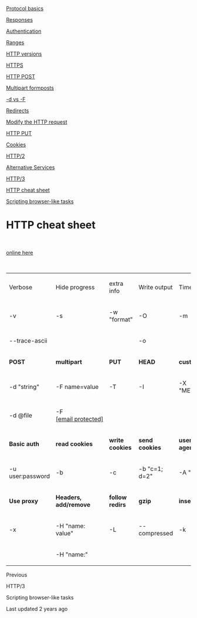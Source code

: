 <a href="basics.html" class="navButton-94f2579c--pageItemWithChildrenNested-2c5d8183--navButtonClickable-161b88ca">

<span class="text-4505230f--UIH300-2063425d--textContentFamily-49a318e1--navButtonLabel-14a4968f">Protocol basics</span>

</a>

<a href="response.html" class="navButton-94f2579c--pageItemWithChildrenNested-2c5d8183--navButtonClickable-161b88ca">

<span class="text-4505230f--UIH300-2063425d--textContentFamily-49a318e1--navButtonLabel-14a4968f">Responses</span>

</a>

<a href="auth.html" class="navButton-94f2579c--pageItemWithChildrenNested-2c5d8183--navButtonClickable-161b88ca">

<span class="text-4505230f--UIH300-2063425d--textContentFamily-49a318e1--navButtonLabel-14a4968f">Authentication</span>

</a>

<a href="ranges.html" class="navButton-94f2579c--pageItemWithChildrenNested-2c5d8183--navButtonClickable-161b88ca">

<span class="text-4505230f--UIH300-2063425d--textContentFamily-49a318e1--navButtonLabel-14a4968f">Ranges</span>

</a>

<a href="versions.html" class="navButton-94f2579c--pageItemWithChildrenNested-2c5d8183--navButtonClickable-161b88ca">

<span class="text-4505230f--UIH300-2063425d--textContentFamily-49a318e1--navButtonLabel-14a4968f">HTTP versions</span>

</a>

<a href="https.html" class="navButton-94f2579c--pageItemWithChildrenNested-2c5d8183--navButtonClickable-161b88ca">

<span class="text-4505230f--UIH300-2063425d--textContentFamily-49a318e1--navButtonLabel-14a4968f">HTTPS</span>

</a>

<a href="post.html" class="navButton-94f2579c--pageItemWithChildrenNested-2c5d8183--navButtonClickable-161b88ca">

<span class="text-4505230f--UIH300-2063425d--textContentFamily-49a318e1--navButtonLabel-14a4968f">HTTP POST</span>

</a>

<a href="multipart.html" class="navButton-94f2579c--pageItemWithChildrenNested-2c5d8183--navButtonClickable-161b88ca">

<span class="text-4505230f--UIH300-2063425d--textContentFamily-49a318e1--navButtonLabel-14a4968f">Multipart formposts</span>

</a>

<a href="postvspost.html" class="navButton-94f2579c--pageItemWithChildrenNested-2c5d8183--navButtonClickable-161b88ca">

<span class="text-4505230f--UIH300-2063425d--textContentFamily-49a318e1--navButtonLabel-14a4968f">-d vs -F</span>

</a>

<a href="redirects.html" class="navButton-94f2579c--pageItemWithChildrenNested-2c5d8183--navButtonClickable-161b88ca">

<span class="text-4505230f--UIH300-2063425d--textContentFamily-49a318e1--navButtonLabel-14a4968f">Redirects</span>

</a>

<a href="requests.html" class="navButton-94f2579c--pageItemWithChildrenNested-2c5d8183--navButtonClickable-161b88ca">

<span class="text-4505230f--UIH300-2063425d--textContentFamily-49a318e1--navButtonLabel-14a4968f">Modify the HTTP request</span>

</a>

<a href="put.html" class="navButton-94f2579c--pageItemWithChildrenNested-2c5d8183--navButtonClickable-161b88ca">

<span class="text-4505230f--UIH300-2063425d--textContentFamily-49a318e1--navButtonLabel-14a4968f">HTTP PUT</span>

</a>

<a href="cookies.html" class="navButton-94f2579c--pageItemWithChildrenNested-2c5d8183--navButtonClickable-161b88ca">

<span class="text-4505230f--UIH300-2063425d--textContentFamily-49a318e1--navButtonLabel-14a4968f">Cookies</span>

</a>

<a href="http2.html" class="navButton-94f2579c--pageItemWithChildrenNested-2c5d8183--navButtonClickable-161b88ca">

<span class="text-4505230f--UIH300-2063425d--textContentFamily-49a318e1--navButtonLabel-14a4968f">HTTP/2</span>

</a>

<a href="altsvc.html" class="navButton-94f2579c--pageItemWithChildrenNested-2c5d8183--navButtonClickable-161b88ca">

<span class="text-4505230f--UIH300-2063425d--textContentFamily-49a318e1--navButtonLabel-14a4968f">Alternative Services</span>

</a>

<a href="http3.html" class="navButton-94f2579c--pageItemWithChildrenNested-2c5d8183--navButtonClickable-161b88ca">

<span class="text-4505230f--UIH300-2063425d--textContentFamily-49a318e1--navButtonLabel-14a4968f">HTTP/3</span>

</a>

<a href="cheatsheet.html" class="navButton-94f2579c--pageItemWithChildrenNested-2c5d8183--navButtonClickable-161b88ca--navButtonOpened-6a88552e">

<span class="text-4505230f--UIH300-2063425d--textContentFamily-49a318e1--navButtonLabel-14a4968f">HTTP cheat sheet</span>

</a>

<a href="browserlike.html" class="navButton-94f2579c--pageItemWithChildrenNested-2c5d8183--navButtonClickable-161b88ca">

<span class="text-4505230f--UIH300-2063425d--textContentFamily-49a318e1--navButtonLabel-14a4968f">Scripting browser-like tasks</span>

</a>

<a href="../bookindex.html" class="navButton-94f2579c--navButtonClickable-161b88ca">

<span class="text-4505230f--UIH300-2063425d--textContentFamily-49a318e1--navButtonLabel-14a4968f">

</a>

# <span class="text-4505230f--DisplayH900-bfb998fa--textContentFamily-49a318e1">HTTP cheat sheet</span>

<span class="text-4505230f--UIH300-2063425d--textUIFamily-5ebd8e40--text-8ee2c8b2">

</span>

<span class="text-4505230f--TextH400-3033861f--textContentFamily-49a318e1">

<span data-key="119e60be77cb4960ac4eac311dff2315">

<span data-offset-key="119e60be77cb4960ac4eac311dff2315:0">

<span data-slate-zero-width="z">​</span>

</span>

</span>

<a href="https://curl.github.io/curl-cheat-sheet/http-sheet.html" class="link-a079aa82--primary-53a25e66--link-faf6c434">

<span data-key="f8f5728cf2204527ab44ee211f3e1c85">

<span data-offset-key="f8f5728cf2204527ab44ee211f3e1c85:0">online here</span>

</span>

</a>

<span data-key="089d9f671458499b8930a89fbc1f65ba">

<span data-offset-key="089d9f671458499b8930a89fbc1f65ba:0">

<span data-slate-zero-width="z">​</span>

</span>

</span>

</span>

<table>

<colgroup>

<col style="width: 20%" />

<col style="width: 20%" />

<col style="width: 20%" />

<col style="width: 20%" />

<col style="width: 20%" />

</colgroup>

<tbody>

<tr class="odd">

<td style="text-align: left;">

<p>

<span class="text-4505230f--UIH400-4e41e82a--textContentFamily-49a318e1">

<span data-key="1986c6527c9248c982db2b5d8f43332f">

<span data-offset-key="1986c6527c9248c982db2b5d8f43332f:0">Verbose</span>

</span>

</span>

</p>

</td>

<td style="text-align: left;">

<p>

<span class="text-4505230f--UIH400-4e41e82a--textContentFamily-49a318e1">

<span data-key="904bf7f1b56a4813a3b14435fb797095">

<span data-offset-key="904bf7f1b56a4813a3b14435fb797095:0">Hide progress</span>

</span>

</span>

</p>

</td>

<td style="text-align: left;">

<p>

<span class="text-4505230f--UIH400-4e41e82a--textContentFamily-49a318e1">

<span data-key="9a5baa2defbe4ae4b9314df4da87bba5">

<span data-offset-key="9a5baa2defbe4ae4b9314df4da87bba5:0">extra info</span>

</span>

</span>

</p>

</td>

<td style="text-align: left;">

<p>

<span class="text-4505230f--UIH400-4e41e82a--textContentFamily-49a318e1">

<span data-key="c33bc45b2fd84eb39431337c0c46c3eb">

<span data-offset-key="c33bc45b2fd84eb39431337c0c46c3eb:0">Write output</span>

</span>

</span>

</p>

</td>

<td style="text-align: left;">

<p>

<span class="text-4505230f--UIH400-4e41e82a--textContentFamily-49a318e1">

<span data-key="5bc420cbd33e4732a88baa30c49525b5">

<span data-offset-key="5bc420cbd33e4732a88baa30c49525b5:0">Timeout</span>

</span>

</span>

</p>

</td>

</tr>

<tr class="even">

<td style="text-align: left;">

<p>

<span class="text-4505230f--TextH400-3033861f--textContentFamily-49a318e1">

<span data-key="cd33f661c45d4e96b0c5e9113f33bd3f">

<span data-offset-key="cd33f661c45d4e96b0c5e9113f33bd3f:0">-v</span>

</span>

</span>

</p>

</td>

<td style="text-align: left;">

<p>

<span class="text-4505230f--TextH400-3033861f--textContentFamily-49a318e1">

<span data-key="20fee1e6bad64816afbe20002c5bb173">

<span data-offset-key="20fee1e6bad64816afbe20002c5bb173:0">-s</span>

</span>

</span>

</p>

</td>

<td style="text-align: left;">

<p>

<span class="text-4505230f--TextH400-3033861f--textContentFamily-49a318e1">

<span data-key="7b61c8a2615b45b0a562d3a6ed8579c0">

<span data-offset-key="7b61c8a2615b45b0a562d3a6ed8579c0:0">-w "format"</span>

</span>

</span>

</p>

</td>

<td style="text-align: left;">

<p>

<span class="text-4505230f--TextH400-3033861f--textContentFamily-49a318e1">

<span data-key="6f8a6ee1453c405a8d8a80f39e6b3a98">

<span data-offset-key="6f8a6ee1453c405a8d8a80f39e6b3a98:0">-O</span>

</span>

</span>

</p>

</td>

<td style="text-align: left;">

<p>

<span class="text-4505230f--TextH400-3033861f--textContentFamily-49a318e1">

<span data-key="1adbc8f86e474c7c8610f2ac7a8e711f">

<span data-offset-key="1adbc8f86e474c7c8610f2ac7a8e711f:0">-m </span>

</span>

</span>

</p>

</td>

</tr>

<tr class="odd">

<td style="text-align: left;">

<p>

<span class="text-4505230f--TextH400-3033861f--textContentFamily-49a318e1">

<span data-key="d21a2596fb9d4935b955816b1d19b0c4">

<span data-offset-key="d21a2596fb9d4935b955816b1d19b0c4:0">--trace-ascii </span>

</span>

</span>

</p>

</td>

<td style="text-align: left;">

<p>

<span class="text-4505230f--TextH400-3033861f--textContentFamily-49a318e1">

<span data-key="f1d4dc551f9f4e63b0b528864417b89f">

<span data-offset-key="f1d4dc551f9f4e63b0b528864417b89f:0">

<span data-slate-zero-width="n">​</span>

</span>

</span>

</span>

</p>

</td>

<td style="text-align: left;">

<p>

<span class="text-4505230f--TextH400-3033861f--textContentFamily-49a318e1">

<span data-key="be83ffd17e394a109651ed2bce6f680f">

<span data-offset-key="be83ffd17e394a109651ed2bce6f680f:0">

<span data-slate-zero-width="n">​</span>

</span>

</span>

</span>

</p>

</td>

<td style="text-align: left;">

<p>

<span class="text-4505230f--TextH400-3033861f--textContentFamily-49a318e1">

<span data-key="caef10678d07401e8c80ccc607e584d2">

<span data-offset-key="caef10678d07401e8c80ccc607e584d2:0">-o </span>

</span>

</span>

</p>

</td>

<td style="text-align: left;">

<p>

<span class="text-4505230f--TextH400-3033861f--textContentFamily-49a318e1">

<span data-key="67ac5ebbcf0b463b98dac2eb1453cac8">

<span data-offset-key="67ac5ebbcf0b463b98dac2eb1453cac8:0">

<span data-slate-zero-width="n">​</span>

</span>

</span>

</span>

</p>

</td>

</tr>

<tr class="even">

<td style="text-align: left;">

<p>

<span class="text-4505230f--TextH400-3033861f--textContentFamily-49a318e1">

<span data-key="13accf59791f45bf9948c705ff37c181">

<span data-offset-key="13accf59791f45bf9948c705ff37c181:0">

<strong>POST</strong>

</span>

</span>

</span>

</p>

</td>

<td style="text-align: left;">

<p>

<span class="text-4505230f--TextH400-3033861f--textContentFamily-49a318e1">

<span data-key="cb272a7a5a5c453fba28ff16ecb783dc">

<span data-offset-key="cb272a7a5a5c453fba28ff16ecb783dc:0">

<strong>multipart</strong>

</span>

</span>

</span>

</p>

</td>

<td style="text-align: left;">

<p>

<span class="text-4505230f--TextH400-3033861f--textContentFamily-49a318e1">

<span data-key="f49472eeb5f741eb8539c2933ecf8131">

<span data-offset-key="f49472eeb5f741eb8539c2933ecf8131:0">

<strong>PUT</strong>

</span>

</span>

</span>

</p>

</td>

<td style="text-align: left;">

<p>

<span class="text-4505230f--TextH400-3033861f--textContentFamily-49a318e1">

<span data-key="733778756ee74889af1d7c8903241663">

<span data-offset-key="733778756ee74889af1d7c8903241663:0">

<strong>HEAD</strong>

</span>

</span>

</span>

</p>

</td>

<td style="text-align: left;">

<p>

<span class="text-4505230f--TextH400-3033861f--textContentFamily-49a318e1">

<span data-key="6748f5d093cb404e8cf19c47eb6205ae">

<span data-offset-key="6748f5d093cb404e8cf19c47eb6205ae:0">

<strong>custom</strong>

</span>

</span>

</span>

</p>

</td>

</tr>

<tr class="odd">

<td style="text-align: left;">

<p>

<span class="text-4505230f--TextH400-3033861f--textContentFamily-49a318e1">

<span data-key="fb9f51c2b07f4b5dac73f64157524788">

<span data-offset-key="fb9f51c2b07f4b5dac73f64157524788:0">-d "string"</span>

</span>

</span>

</p>

</td>

<td style="text-align: left;">

<p>

<span class="text-4505230f--TextH400-3033861f--textContentFamily-49a318e1">

<span data-key="5c57da296991454da8acf5197d62508b">

<span data-offset-key="5c57da296991454da8acf5197d62508b:0">-F name=value</span>

</span>

</span>

</p>

</td>

<td style="text-align: left;">

<p>

<span class="text-4505230f--TextH400-3033861f--textContentFamily-49a318e1">

<span data-key="f681341d58984bf69d05589fd659e137">

<span data-offset-key="f681341d58984bf69d05589fd659e137:0">-T </span>

</span>

</span>

</p>

</td>

<td style="text-align: left;">

<p>

<span class="text-4505230f--TextH400-3033861f--textContentFamily-49a318e1">

<span data-key="f6d10c63f61f45278f8e9112ef6b53eb">

<span data-offset-key="f6d10c63f61f45278f8e9112ef6b53eb:0">-I</span>

</span>

</span>

</p>

</td>

<td style="text-align: left;">

<p>

<span class="text-4505230f--TextH400-3033861f--textContentFamily-49a318e1">

<span data-key="288b3e77a61e4aa19482b50a1b167fd9">

<span data-offset-key="288b3e77a61e4aa19482b50a1b167fd9:0">-X "METHOD"</span>

</span>

</span>

</p>

</td>

</tr>

<tr class="even">

<td style="text-align: left;">

<p>

<span class="text-4505230f--TextH400-3033861f--textContentFamily-49a318e1">

<span data-key="1b3a82964c154b56b9b7f5a53feaad60">

<span data-offset-key="1b3a82964c154b56b9b7f5a53feaad60:0">-d @file</span>

</span>

</span>

</p>

</td>

<td style="text-align: left;">

<p>

<span class="text-4505230f--TextH400-3033861f--textContentFamily-49a318e1">

<span data-key="1163f216524448d8b409e95bd115a8e2">

<span data-offset-key="1163f216524448d8b409e95bd115a8e2:0">-F <a href="../cdn-cgi/l/email-protection.html" class="__cf_email__">[email protected]</a>

</span>

</span>

</span>

</p>

</td>

<td style="text-align: left;">

<p>

<span class="text-4505230f--TextH400-3033861f--textContentFamily-49a318e1">

<span data-key="eb76f6116f7e493081a1b803d83e0d6c">

<span data-offset-key="eb76f6116f7e493081a1b803d83e0d6c:0">

<span data-slate-zero-width="n">​</span>

</span>

</span>

</span>

</p>

</td>

<td style="text-align: left;">

<p>

<span class="text-4505230f--TextH400-3033861f--textContentFamily-49a318e1">

<span data-key="0e5088e4862b4d4ab6c8baea26f714d9">

<span data-offset-key="0e5088e4862b4d4ab6c8baea26f714d9:0">

<span data-slate-zero-width="n">​</span>

</span>

</span>

</span>

</p>

</td>

<td style="text-align: left;">

<p>

<span class="text-4505230f--TextH400-3033861f--textContentFamily-49a318e1">

<span data-key="305dd1fb14d446d1b07c3ffb8a56c93c">

<span data-offset-key="305dd1fb14d446d1b07c3ffb8a56c93c:0">

<span data-slate-zero-width="n">​</span>

</span>

</span>

</span>

</p>

</td>

</tr>

<tr class="odd">

<td style="text-align: left;">

<p>

<span class="text-4505230f--TextH400-3033861f--textContentFamily-49a318e1">

<span data-key="84f04e772e9b4830b82c2a71423c0df7">

<span data-offset-key="84f04e772e9b4830b82c2a71423c0df7:0">

<strong>Basic auth</strong>

</span>

</span>

</span>

</p>

</td>

<td style="text-align: left;">

<p>

<span class="text-4505230f--TextH400-3033861f--textContentFamily-49a318e1">

<span data-key="829f4bf44b814ff6875ddb07d85afdd7">

<span data-offset-key="829f4bf44b814ff6875ddb07d85afdd7:0">

<strong>read cookies</strong>

</span>

</span>

</span>

</p>

</td>

<td style="text-align: left;">

<p>

<span class="text-4505230f--TextH400-3033861f--textContentFamily-49a318e1">

<span data-key="d2065f4bfd224b93a88365c64604e20e">

<span data-offset-key="d2065f4bfd224b93a88365c64604e20e:0">

<strong>write cookies</strong>

</span>

</span>

</span>

</p>

</td>

<td style="text-align: left;">

<p>

<span class="text-4505230f--TextH400-3033861f--textContentFamily-49a318e1">

<span data-key="78b3b288050443d5a348af696e6eb07e">

<span data-offset-key="78b3b288050443d5a348af696e6eb07e:0">

<strong>send cookies</strong>

</span>

</span>

</span>

</p>

</td>

<td style="text-align: left;">

<p>

<span class="text-4505230f--TextH400-3033861f--textContentFamily-49a318e1">

<span data-key="321727734849464bbc45d94be3e4a2c6">

<span data-offset-key="321727734849464bbc45d94be3e4a2c6:0">

<strong>user-agent</strong>

</span>

</span>

</span>

</p>

</td>

</tr>

<tr class="even">

<td style="text-align: left;">

<p>

<span class="text-4505230f--TextH400-3033861f--textContentFamily-49a318e1">

<span data-key="8ea5645069ee4259b1968446fa203d7c">

<span data-offset-key="8ea5645069ee4259b1968446fa203d7c:0">-u user:password</span>

</span>

</span>

</p>

</td>

<td style="text-align: left;">

<p>

<span class="text-4505230f--TextH400-3033861f--textContentFamily-49a318e1">

<span data-key="448f8dbc24394625a3e1db2f9481c742">

<span data-offset-key="448f8dbc24394625a3e1db2f9481c742:0">-b </span>

</span>

</span>

</p>

</td>

<td style="text-align: left;">

<p>

<span class="text-4505230f--TextH400-3033861f--textContentFamily-49a318e1">

<span data-key="22f895a1c342470dbfff9f026654f13b">

<span data-offset-key="22f895a1c342470dbfff9f026654f13b:0">-c </span>

</span>

</span>

</p>

</td>

<td style="text-align: left;">

<p>

<span class="text-4505230f--TextH400-3033861f--textContentFamily-49a318e1">

<span data-key="39f8e778043b406a9157817939559ca3">

<span data-offset-key="39f8e778043b406a9157817939559ca3:0">-b "c=1; d=2"</span>

</span>

</span>

</p>

</td>

<td style="text-align: left;">

<p>

<span class="text-4505230f--TextH400-3033861f--textContentFamily-49a318e1">

<span data-key="49a0210e4f204576a6f524ea728b23e7">

<span data-offset-key="49a0210e4f204576a6f524ea728b23e7:0">-A "string"</span>

</span>

</span>

</p>

</td>

</tr>

<tr class="odd">

<td style="text-align: left;">

<p>

<span class="text-4505230f--TextH400-3033861f--textContentFamily-49a318e1">

<span data-key="f108227a50c24cbba04e596800cde9f0">

<span data-offset-key="f108227a50c24cbba04e596800cde9f0:0">

<strong>Use proxy</strong>

</span>

</span>

</span>

</p>

</td>

<td style="text-align: left;">

<p>

<span class="text-4505230f--TextH400-3033861f--textContentFamily-49a318e1">

<span data-key="f67a73bd6a9847fdaa43dffec886895d">

<span data-offset-key="f67a73bd6a9847fdaa43dffec886895d:0">

<strong>Headers, add/remove</strong>

</span>

</span>

</span>

</p>

</td>

<td style="text-align: left;">

<p>

<span class="text-4505230f--TextH400-3033861f--textContentFamily-49a318e1">

<span data-key="9e18b2e775d6472ab47dae61036908ef">

<span data-offset-key="9e18b2e775d6472ab47dae61036908ef:0">

<strong>follow redirs</strong>

</span>

</span>

</span>

</p>

</td>

<td style="text-align: left;">

<p>

<span class="text-4505230f--TextH400-3033861f--textContentFamily-49a318e1">

<span data-key="31cf3b9b176b41e492a73bbaf765552e">

<span data-offset-key="31cf3b9b176b41e492a73bbaf765552e:0">

<strong>gzip</strong>

</span>

</span>

</span>

</p>

</td>

<td style="text-align: left;">

<p>

<span class="text-4505230f--TextH400-3033861f--textContentFamily-49a318e1">

<span data-key="82f30afe5f7f4180a6c076e926725e21">

<span data-offset-key="82f30afe5f7f4180a6c076e926725e21:0">

<strong>insecure</strong>

</span>

</span>

</span>

</p>

</td>

</tr>

<tr class="even">

<td style="text-align: left;">

<p>

<span class="text-4505230f--TextH400-3033861f--textContentFamily-49a318e1">

<span data-key="19b3f1f91f714ac48f3f203bab389bb1">

<span data-offset-key="19b3f1f91f714ac48f3f203bab389bb1:0">-x </span>

</span>

</span>

</p>

</td>

<td style="text-align: left;">

<p>

<span class="text-4505230f--TextH400-3033861f--textContentFamily-49a318e1">

<span data-key="904ee16b2a304812bf33199dab79284d">

<span data-offset-key="904ee16b2a304812bf33199dab79284d:0">-H "name: value"</span>

</span>

</span>

</p>

</td>

<td style="text-align: left;">

<p>

<span class="text-4505230f--TextH400-3033861f--textContentFamily-49a318e1">

<span data-key="96cbd274d03142cc82033fd77bbefd90">

<span data-offset-key="96cbd274d03142cc82033fd77bbefd90:0">-L</span>

</span>

</span>

</p>

</td>

<td style="text-align: left;">

<p>

<span class="text-4505230f--TextH400-3033861f--textContentFamily-49a318e1">

<span data-key="ed4adf042b444f16b10548028f6815ed">

<span data-offset-key="ed4adf042b444f16b10548028f6815ed:0">--compressed</span>

</span>

</span>

</p>

</td>

<td style="text-align: left;">

<p>

<span class="text-4505230f--TextH400-3033861f--textContentFamily-49a318e1">

<span data-key="51cc4ced3a4f49dc999a9cacfd0ac4ab">

<span data-offset-key="51cc4ced3a4f49dc999a9cacfd0ac4ab:0">-k</span>

</span>

</span>

</p>

</td>

</tr>

<tr class="odd">

<td style="text-align: left;">

<p>

<span class="text-4505230f--TextH400-3033861f--textContentFamily-49a318e1">

<span data-key="605919b9ff2a4c37abe911bb87f70999">

<span data-offset-key="605919b9ff2a4c37abe911bb87f70999:0">

<span data-slate-zero-width="n">​</span>

</span>

</span>

</span>

</p>

</td>

<td style="text-align: left;">

<p>

<span class="text-4505230f--TextH400-3033861f--textContentFamily-49a318e1">

<span data-key="c27d0c0ba18f4b3cafb6413b91277513">

<span data-offset-key="c27d0c0ba18f4b3cafb6413b91277513:0">-H "name:"</span>

</span>

</span>

</p>

</td>

<td style="text-align: left;">

<p>

<span class="text-4505230f--TextH400-3033861f--textContentFamily-49a318e1">

<span data-key="ffca20200cc34fc3930c43057a8071db">

<span data-offset-key="ffca20200cc34fc3930c43057a8071db:0">

<span data-slate-zero-width="n">​</span>

</span>

</span>

</span>

</p>

</td>

<td style="text-align: left;">

<p>

<span class="text-4505230f--TextH400-3033861f--textContentFamily-49a318e1">

<span data-key="a5b016a225284acd8b802622d232e1c0">

<span data-offset-key="a5b016a225284acd8b802622d232e1c0:0">

<span data-slate-zero-width="n">​</span>

</span>

</span>

</span>

</p>

</td>

<td style="text-align: left;">

<p>

<span class="text-4505230f--TextH400-3033861f--textContentFamily-49a318e1">

<span data-key="df3b53301095491bb75cf55662ba8e85">

<span data-offset-key="df3b53301095491bb75cf55662ba8e85:0">

<span data-slate-zero-width="n">​</span>

</span>

</span>

</span>

</p>

</td>

</tr>

</tbody>

</table>

<a href="http3.html" class="reset-3c756112--card-6570f064--whiteCard-fff091a4--cardPrevious-56a5e674">

</a>

<span class="text-4505230f--TextH200-a3425406--textContentFamily-49a318e1">Previous</span>

<span class="text-4505230f--UIH400-4e41e82a--textContentFamily-49a318e1">HTTP/3</span>

<a href="browserlike.html" class="reset-3c756112--card-6570f064--whiteCard-fff091a4--cardNext-19241c42">

</a>

<span class="text-4505230f--UIH400-4e41e82a--textContentFamily-49a318e1">Scripting browser-like tasks</span>

<span class="text-4505230f--TextH200-a3425406--textContentFamily-49a318e1">Last updated 2 years ago</span>
